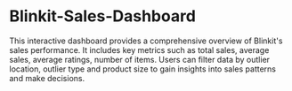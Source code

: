 # Blinkit-Sales-Dashboard
This interactive dashboard provides a comprehensive overview of Blinkit's sales performance. It includes key metrics such as total sales, average sales, average ratings, number of items. Users can filter data by outlier location, outlier type and product size to gain insights into sales patterns and make decisions.
